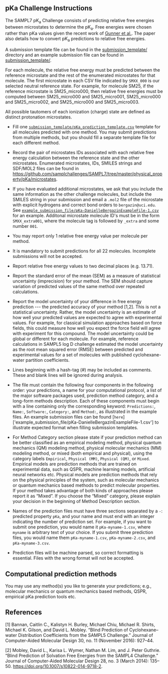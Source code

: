 ## pKa Challenge Instructions

The SAMPL7 pK<sub>a</sub> Challenge consists of predicting relative free energies between microstates to determine the pK<sub>a</sub>. Free energies were chosen rather than pKa values given the recent work of [Gunner et al.](https://link.springer.com/content/pdf/10.1007/s10822-020-00280-7.pdf). The paper also details how to convert pK<sub>a</sub> predictions to relative free energies.

A submission template file can be found in the [submission_template/](submission_template/) directory and an example submission file can be found in [submission_template/](example_submission_file/).

For each molecule, the relative free energy must be predicted between the reference microstate and the rest of the enumerated microstates for that molecule. The first microstate in each CSV file indicated by `SMXX_000` is our selected neutral reference state. For example, for molecule SM25, if the reference microstate is SM25_micro000, then relative free energies must be computed between SM25_micro000 and SM25_micro001, SM25_micro000 and SM25_micro002, and SM25_micro000 and SM25_micro003.

All possible tautomers of each ionization (charge) state are defined as distinct protonation microstates.

- Fill one [`submission_template/pKa_prediction_template.csv`](submission_template/pKa_prediction_template.csv) template for all molecules predicted with one method. You may submit predictions from multiple methods, but you should fill a separate template file for each different method.

- Record the pair of microstates IDs associated with each relative free energy calculation between the reference state and the other microstates. Enumerated microstates, IDs, SMILES strings and SDF/MOL2 files can be found in https://github.com/samplchallenges/SAMPL7/tree/master/physical_property/pKa/microstates.

- If you have evaluated additional microstates, we ask that you include the same information as the other challenge molecules, but include the SMILES string in your submission and email a `.mol2` file of the microstate with explicit hydrogens and correct bond orders to `bergazin@uci.edu`. See [`example_submission_file/pKa-DanielleBergazinExampleFile-1.csv`](example_submission_file/pKa-DanielleBergazinExampleFile-1.csv) for an example. Additonal microstate molecule ID's must be in the form `SMXX_extra001`, where the molecule tag is followed by `_extra` and some number `001`.

- You may report only 1 relative free energy value per molecule per method.

- It is mandatory to submit predictions for all 22 molecules. Incomplete submissions will not be accepted.

- Report relative free energy values to two decimal places (e.g. 13.71).

- Report the standard error of the mean (SEM) as a measure of statistical uncertainty (imprecision) for your method. The SEM should capture variation of predicted values of the same method over repeated calculations.

- Report the model uncertainty of your difference in free energy prediction --- the predicted accuracy of your method [1,2]. This is not a statistical uncertainty. Rather, the model uncertainty is an estimate of how well your predicted values are expected to agree with experimental values. For example, for classical simulation approaches based on force fields, this could measure how well you expect the force field will agree with experiment for this compound. The model uncertainty could be global or different for each molecule. For example, reference calculations in SAMPL5 log D challenge estimated the model uncertainty as the root mean squared error (RMSE) between predicted and experimental values for a set of molecules with published cyclohexane-water partition coefficients.

- Lines beginning with a hash-tag (#) may be included as comments. These and blank lines will be ignored during analysis.

- The file must contain the following four components in the following order: your predictions, a name for your computational protocol, a list of the major software packages used, prediction method category, and a long-form methods description. Each of these components must begin with a line containing only the corresponding keyword: `Predictions:`, `Name:`, `Software:`, `Category:`, and `Method:`, as illustrated in the example files. An example submission files can be found [`here`]['example_submission_file/pKa-DanielleBergazinExampleFile-1.csv'] to illustrate expected format when filling submission templates.

- For Method Category section please state if your prediction method can be better classified as an empirical modeling method, physical quantum mechanics (QM) modeling method, physical molecular mechanics (MM) modeling method, or mixed (both empirical and physical), using the category labels `Empirical`, `Physical (MM)`, `Physical (QM)`, or `Mixed`. Empirical models are prediction methods that are trained on experimental data, such as QSPR, machine learning models, artificial neural networks etc. Physical models are prediction methods that rely on the physical principles of the system, such as molecular mechanics or quantum mechanics based methods to predict molecular properties. If your method takes advantage of both kinds of approaches please report it as “Mixed”. If you choose the “Mixed” category, please explain your decision in the beginning of Method Description section.

- Names of the prediction files must have three sections separated by a `-`: predicted property `pKa`, and your name and must end with an integer indicating the number of prediction set. For example, if you want to submit one prediction, you would name it `pKa-myname-1.csv`, where `myname` is arbitrary text of your choice. If you submit three prediction files, you would name them `pKa-myname-1.csv`, `pKa-myname-2.csv`, and `pKa-myname-3.csv`.

- Prediction files will be machine parsed, so correct formatting is essential. Files with the wrong format will not be accepted.


## Computational prediction methods
You may use any method(s) you like to generate your predictions; e.g., molecular mechanics or quantum mechanics based methods, QSPR, empirical pKa prediction tools etc.


## References
[1] Bannan, Caitlin C., Kalistyn H. Burley, Michael Chiu, Michael R. Shirts, Michael K. Gilson, and David L. Mobley. “Blind Prediction of Cyclohexane–water Distribution Coefficients from the SAMPL5 Challenge.” Journal of Computer-Aided Molecular Design 30, no. 11 (November 2016): 927–44.

[2] Mobley, David L., Karisa L. Wymer, Nathan M. Lim, and J. Peter Guthrie. “Blind Prediction of Solvation Free Energies from the SAMPL4 Challenge.” Journal of Computer-Aided Molecular Design 28, no. 3 (March 2014): 135–50. https://doi.org/10.1007/s10822-014-9718-2.
